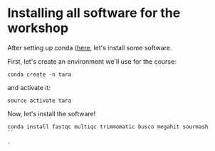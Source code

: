 # Installing all software for the workshop

After setting up conda ([here](working-with-bioconda.md), let's install some software.

First, let's create an environment we'll use for the course:

``` 
conda create -n tara
```

and activate it:
```
source activate tara
```

Now, let's install the software!
```
conda install fastqc multiqc trimmomatic busco megahit sourmash
``

`

